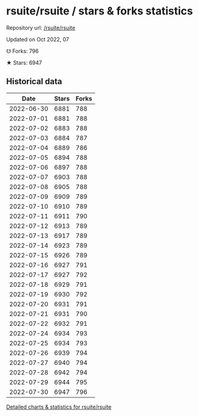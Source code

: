 # rsuite/rsuite / stars & forks statistics

Repository url: [/rsuite/rsuite](https://github.com/rsuite/rsuite)

Updated on Oct 2022, 07

☋ Forks: 796

★ Stars: 6947

## Historical data
| Date | Stars | Forks |
|------|-------|-------|
| 2022-06-30 | 6881 | 788 | 
| 2022-07-01 | 6881 | 788 | 
| 2022-07-02 | 6883 | 788 | 
| 2022-07-03 | 6884 | 787 | 
| 2022-07-04 | 6889 | 786 | 
| 2022-07-05 | 6894 | 788 | 
| 2022-07-06 | 6897 | 788 | 
| 2022-07-07 | 6903 | 788 | 
| 2022-07-08 | 6905 | 788 | 
| 2022-07-09 | 6909 | 789 | 
| 2022-07-10 | 6910 | 789 | 
| 2022-07-11 | 6911 | 790 | 
| 2022-07-12 | 6913 | 789 | 
| 2022-07-13 | 6917 | 789 | 
| 2022-07-14 | 6923 | 789 | 
| 2022-07-15 | 6926 | 789 | 
| 2022-07-16 | 6927 | 791 | 
| 2022-07-17 | 6927 | 792 | 
| 2022-07-18 | 6929 | 791 | 
| 2022-07-19 | 6930 | 792 | 
| 2022-07-20 | 6931 | 791 | 
| 2022-07-21 | 6931 | 790 | 
| 2022-07-22 | 6932 | 791 | 
| 2022-07-24 | 6934 | 793 | 
| 2022-07-25 | 6934 | 793 | 
| 2022-07-26 | 6939 | 794 | 
| 2022-07-27 | 6940 | 794 | 
| 2022-07-28 | 6942 | 794 | 
| 2022-07-29 | 6944 | 795 | 
| 2022-07-30 | 6947 | 796 | 


[Detailed charts & statistics for rsuite/rsuite](https://reviewgithub.com/rep/rsuite/rsuite)
